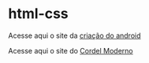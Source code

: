 # html-css

Acesse aqui o site da <a href="https://amandalima1.github.io/html-css/modulo-2/exercicios/1/index.html">criação do android</a>

Acesse aqui o site do <a href="https://amandalima1.github.io/html-css/modulo-3/desafio/cordel">Cordel Moderno</a>
